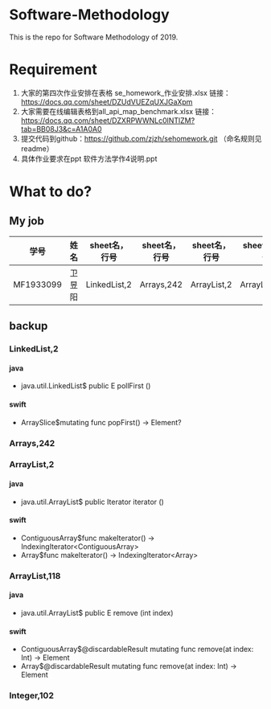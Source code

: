 # Software-Methodology
This is the repo for Software Methodology of 2019.

# Requirement
1. 大家的第四次作业安排在表格 se_homework_作业安排.xlsx
链接：https://docs.qq.com/sheet/DZUdVUEZqUXJGaXpm 
2. 大家需要在线编辑表格到all_api_map_benchmark.xlsx
链接：https://docs.qq.com/sheet/DZXRPWWNLc0lNTlZM?tab=BB08J3&c=A1A0A0
3. 提交代码到github：https://github.com/zjzh/sehomework.git （命名规则见readme）
4. 具体作业要求在ppt 软件方法学作4说明.ppt

# What to do?
## My job
学号 | 姓名 | sheet名，行号 | sheet名，行号 | sheet名，行号 | sheet名，行号 | sheet名，行号
:-: | :-: | :-: | :-: | :-:| :-: | :-: 
MF1933099 | 卫昱阳 | LinkedList,2 | Arrays,242 | ArrayList,2 | ArrayList,118 | Integer,102

## backup

### LinkedList,2
#### java
- java.util.LinkedList$ public E pollFirst ()
#### swift
- ArraySlice$mutating func popFirst() -> Element?

### Arrays,242

### ArrayList,2
#### java
- java.util.ArrayList$ public Iterator<E> iterator ()

#### swift
- ContiguousArray$func makeIterator() -> IndexingIterator<ContiguousArray<Element>>
- Array$func makeIterator() -> IndexingIterator<Array<Element>>

### ArrayList,118
#### java
- java.util.ArrayList$ public E remove (int index)

#### swift
- ContiguousArray$@discardableResult mutating func remove(at index: Int) -> Element
- Array$@discardableResult mutating func remove(at index: Int) -> Element

### Integer,102
